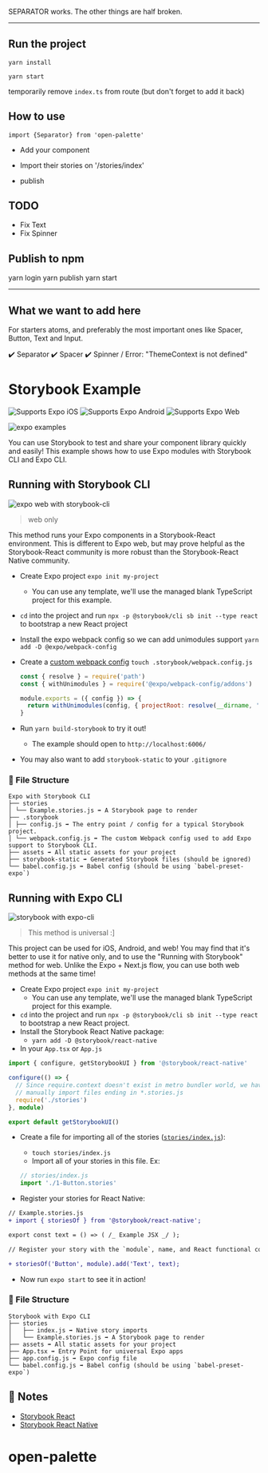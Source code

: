 SEPARATOR works. The other things are half broken.

---

## Run the project

`yarn install`

`yarn start`

temporarily remove `index.ts` from route (but don't forget to add it back)

## How to use

```
import {Separator} from 'open-palette'
```

- Add your component
- Import their stories on '/stories/index'

- publish

## TODO

- Fix Text
- Fix Spinner

## Publish to npm

yarn login
yarn publish
yarn start

---

## What we want to add here

For starters atoms, and preferably the most important ones like
Spacer, Button, Text and Input.

✔️ Separator
✔️ Spacer
✔️ Spinner / Error: "ThemeContext is not defined"

# Storybook Example

<p>
  <!-- iOS -->
  <img alt="Supports Expo iOS" longdesc="Supports Expo iOS" src="https://img.shields.io/badge/iOS-4630EB.svg?style=flat-square&logo=APPLE&labelColor=999999&logoColor=fff" />
  <!-- Android -->
  <img alt="Supports Expo Android" longdesc="Supports Expo Android" src="https://img.shields.io/badge/Android-4630EB.svg?style=flat-square&logo=ANDROID&labelColor=A4C639&logoColor=fff" />
  <!-- Web -->
  <img alt="Supports Expo Web" longdesc="Supports Expo Web" src="https://img.shields.io/badge/web-4630EB.svg?style=flat-square&logo=GOOGLE-CHROME&labelColor=4285F4&logoColor=fff" />
</p>

<img alt="expo examples" src="https://i.imgur.com/j253BeR.png">

You can use Storybook to test and share your component library quickly and easily! This example shows how to use Expo modules with Storybook CLI and Expo CLI.

## Running with Storybook CLI

![expo web with storybook-cli](https://i.imgur.com/0x0Ecmp.png 'expo web with storybook-cli')

> web only

This method runs your Expo components in a Storybook-React environment. This is different to Expo web, but may prove helpful as the Storybook-React community is more robust than the Storybook-React Native community.

- Create Expo project `expo init my-project`
  - You can use any template, we'll use the managed blank TypeScript project for this example.
- `cd` into the project and run `npx -p @storybook/cli sb init --type react` to bootstrap a new React project
- Install the expo webpack config so we can add unimodules support `yarn add -D @expo/webpack-config`
- Create a [custom webpack config](./.storybook/webpack.config.js) `touch .storybook/webpack.config.js`

  ```js
  const { resolve } = require('path')
  const { withUnimodules } = require('@expo/webpack-config/addons')

  module.exports = ({ config }) => {
    return withUnimodules(config, { projectRoot: resolve(__dirname, '../') })
  }
  ```

- Run `yarn build-storybook` to try it out!
  - The example should open to `http://localhost:6006/`
- You may also want to add `storybook-static` to your `.gitignore`

### 📁 File Structure

```
Expo with Storybook CLI
├── stories
│ └── Example.stories.js ➡️ A Storybook page to render
├── .storybook
│ ├── config.js ➡️ The entry point / config for a typical Storybook project.
│ └── webpack.config.js ➡️ The custom Webpack config used to add Expo support to Storybook CLI.
├── assets ➡️ All static assets for your project
├── storybook-static ➡️ Generated Storybook files (should be ignored)
└── babel.config.js ➡️ Babel config (should be using `babel-preset-expo`)
```

## Running with Expo CLI

<img alt="storybook with expo-cli" src="https://i.imgur.com/Fpubaor.png">

> This method is universal :]

This project can be used for iOS, Android, and web! You may find that it's better to use it for native only, and to use the "Running with Storybook" method for web. Unlike the Expo + Next.js flow, you can use both web methods at the same time!

- Create Expo project `expo init my-project`
  - You can use any template, we'll use the managed blank TypeScript project for this example.
- `cd` into the project and run `npx -p @storybook/cli sb init --type react` to bootstrap a new React project.
- Install the Storybook React Native package:
  - `yarn add -D @storybook/react-native`
- In your `App.tsx` or `App.js`

```ts
import { configure, getStorybookUI } from '@storybook/react-native'

configure(() => {
  // Since require.context doesn't exist in metro bundler world, we have to
  // manually import files ending in *.stories.js
  require('./stories')
}, module)

export default getStorybookUI()
```

- Create a file for importing all of the stories ([`stories/index.js`](./stories/index.js)):

  - `touch stories/index.js`
  - Import all of your stories in this file. Ex:

  ```js
  // stories/index.js
  import './1-Button.stories'
  ```

- Register your stories for React Native:

```diff
// Example.stories.js
+ import { storiesOf } from '@storybook/react-native';

export const text = () => ( /_ Example JSX _/ );

// Register your story with the `module`, name, and React functional component.

+ storiesOf('Button', module).add('Text', text);

```

- Now run `expo start` to see it in action!

### 📁 File Structure

```
Storybook with Expo CLI
├── stories
│   ├── index.js ➡️ Native story imports
│   └── Example.stories.js ➡️ A Storybook page to render
├── assets ➡️ All static assets for your project
├── App.tsx ➡️ Entry Point for universal Expo apps
├── app.config.js ➡️ Expo config file
└── babel.config.js ➡️ Babel config (should be using `babel-preset-expo`)
```

## 📝 Notes

- [Storybook React](https://storybook.js.org/docs/react/get-started/introduction)
- [Storybook React Native](https://storybook.js.org/docs/guides/guide-react-native/)

# open-palette
